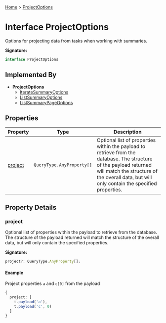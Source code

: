 [Home](../index.md) &gt; [ProjectOptions](./projectoptions.md)

# Interface ProjectOptions

Options for projecting data from tasks when working with summaries.

<b>Signature:</b>

```typescript
interface ProjectOptions 
```

## Implemented By

- <b>ProjectOptions</b>
    - [IterateSummaryOptions](./iteratesummaryoptions.md)
    - [ListSummaryOptions](./listsummaryoptions.md)
    - [ListSummaryPageOptions](./listsummarypageoptions.md)

## Properties

|  Property | Type | Description |
|  --- | --- | --- |
|  [project](./projectoptions.md#project-property) | `QueryType.AnyProperty[]` | Optional list of properties within the payload to retrieve from the database. The structure of the payload returned will match the structure of the overall data, but will only contain the specified properties. |

## Property Details

<a id="project-property"></a>

### project

Optional list of properties within the payload to retrieve from the database. The structure of the payload returned will match the structure of the overall data, but will only contain the specified properties.

<b>Signature:</b>

```typescript
project?: QueryType.AnyProperty[];
```

#### Example

Project properties `a` and `c[0]` from the payload

```ts
{
  project: [
    t.payload('a'),
    t.payload('c', 0)
  ]
}

```

